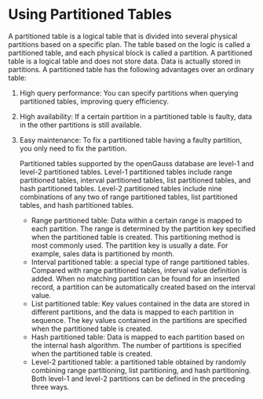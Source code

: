 # Using Partitioned Tables<a name="EN-US_TOPIC_0000001119972376"></a>

A partitioned table is a logical table that is divided into several physical partitions based on a specific plan. The table based on the logic is called a partitioned table, and each physical block is called a partition. A partitioned table is a logical table and does not store data. Data is actually stored in partitions. A partitioned table has the following advantages over an ordinary table:

1.  High query performance: You can specify partitions when querying partitioned tables, improving query efficiency.
2.  High availability: If a certain partition in a partitioned table is faulty, data in the other partitions is still available.
3.  Easy maintenance: To fix a partitioned table having a faulty partition, you only need to fix the partition.

    Partitioned tables supported by the openGauss database are level-1 and level-2 partitioned tables. Level-1 partitioned tables include range partitioned tables, interval partitioned tables, list partitioned tables, and hash partitioned tables. Level-2 partitioned tables include nine combinations of any two of range partitioned tables, list partitioned tables, and hash partitioned tables.

    -   Range partitioned table: Data within a certain range is mapped to each partition. The range is determined by the partition key specified when the partitioned table is created. This partitioning method is most commonly used. The partition key is usually a date. For example, sales data is partitioned by month.
    -   Interval partitioned table: a special type of range partitioned tables. Compared with range partitioned tables, interval value definition is added. When no matching partition can be found for an inserted record, a partition can be automatically created based on the interval value.
    -   List partitioned table: Key values contained in the data are stored in different partitions, and the data is mapped to each partition in sequence. The key values contained in the partitions are specified when the partitioned table is created.
    -   Hash partitioned table: Data is mapped to each partition based on the internal hash algorithm. The number of partitions is specified when the partitioned table is created.
    -   Level-2 partitioned table: a partitioned table obtained by randomly combining range partitioning, list partitioning, and hash partitioning. Both level-1 and level-2 partitions can be defined in the preceding three ways.
